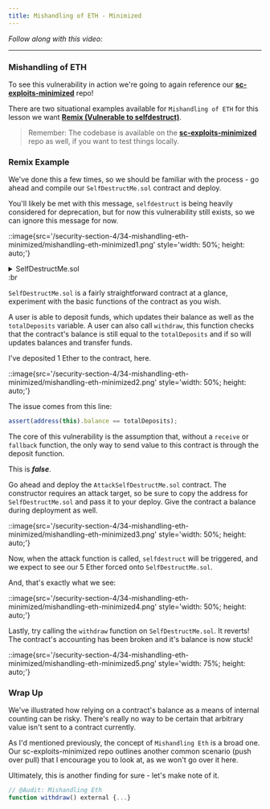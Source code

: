```yaml
---
title: Mishandling of ETH - Minimized
---
```


_Follow along with this video:_

---

### Mishandling of ETH

To see this vulnerability in action we're going to again reference our [**sc-exploits-minimized**](https://github.com/Cyfrin/sc-exploits-minimized) repo!

There are two situational examples available for `Mishandling of ETH` for this lesson we want [**Remix (Vulnerable to selfdestruct)**](https://remix.ethereum.org/#url=https://github.com/Cyfrin/sc-exploits-minimized/blob/main/src/mishandling-of-eth/SelfDestructMe.sol&lang=en&optimize=false&runs=200&evmVersion=null&version=soljson-v0.8.20+commit.a1b79de6.js).

> Remember: The codebase is available on the [**sc-exploits-minimized**](https://github.com/Cyfrin/sc-exploits-minimized/blob/main/src/mishandling-of-eth/SelfDestructMe.sol) repo as well, if you want to test things locally.

### Remix Example

We've done this a few times, so we should be familiar with the process - go ahead and compile our `SelfDestructMe.sol` contract and deploy.

You'll likely be met with this message, `selfdestruct` is being heavily considered for deprecation, but for now this vulnerability still exists, so we can ignore this message for now.

::image{src='/security-section-4/34-mishandling-eth-minimized/mishandling-eth-minimized1.png' style='width: 50%; height: auto;'}

<details>
<summary>SelfDestructMe.sol</summary>

```js
contract SelfDestructMe {
    uint256 public totalDeposits;
    mapping(address => uint256) public deposits;

    function deposit() external payable {
        deposits[msg.sender] += msg.value;
        totalDeposits += msg.value;
    }

    function withdraw() external {
        /*
            Apparently the only way to deposit ETH in the contract is via the `deposit` function.
            If that were the case, this strict equality would always hold.
            But anyone can deposit ETH via selfdestruct, or by setting this contract as the target
            of a beacon chain withdrawal.
            (see last paragraph of this section
            https://eth2book.info/capella/part2/deposits-withdrawals/withdrawal-processing/#performing-withdrawals),
            regardless of the contract not having a `receive` function.

            If anybody deposits ETH that way, then the equality breaks and the contract is DoS'd.
            To fix it, the code could be changed to >= instead of ==. Which means that the available
            ETH balance should be _at least_ `totalDeposits`, which makes more sense.
        */
        assert(address(this).balance == totalDeposits); // bad

        uint256 amount = deposits[msg.sender];
        totalDeposits -= amount;
        deposits[msg.sender] = 0;

        payable(msg.sender).transfer(amount);
    }
}
```

</details>
:br

`SelfDestructMe.sol` is a fairly straightforward contract at a glance, experiment with the basic functions of the contract as you wish.

A user is able to deposit funds, which updates their balance as well as the `totalDeposits` variable. A user can also call `withdraw`, this function checks that the contract's balance is still equal to the `totalDeposits` and if so will updates balances and transfer funds.

I've deposited 1 Ether to the contract, here.

::image{src='/security-section-4/34-mishandling-eth-minimized/mishandling-eth-minimized2.png' style='width: 50%; height: auto;'}

The issue comes from this line:

```js
assert(address(this).balance == totalDeposits);
```

The core of this vulnerability is the assumption that, without a `receive` or `fallback` function, the only way to send value to this contract is through the deposit function.

This is **_false_**.

Go ahead and deploy the `AttackSelfDestructMe.sol` contract. The constructor requires an attack target, so be sure to copy the address for `SelfDestructMe.sol` and pass it to your deploy. Give the contract a balance during deployment as well.

::image{src='/security-section-4/34-mishandling-eth-minimized/mishandling-eth-minimized3.png' style='width: 50%; height: auto;'}

Now, when the attack function is called, `selfdestruct` will be triggered, and we expect to see our 5 Ether forced onto `SelfDestructMe.sol`.

And, that's exactly what we see:

::image{src='/security-section-4/34-mishandling-eth-minimized/mishandling-eth-minimized4.png' style='width: 50%; height: auto;'}

Lastly, try calling the `withdraw` function on `SelfDestructMe.sol`. It reverts! The contract's accounting has been broken and it's balance is now stuck!

::image{src='/security-section-4/34-mishandling-eth-minimized/mishandling-eth-minimized5.png' style='width: 75%; height: auto;'}

### Wrap Up

We've illustrated how relying on a contract's balance as a means of internal counting can be risky. There's really no way to be certain that arbitrary value isn't sent to a contract currently.

As I'd mentioned previously, the concept of `Mishandling Eth` is a broad one. Our sc-exploits-minimized repo outlines another common scenario (push over pull) that I encourage you to look at, as we won't go over it here.

Ultimately, this is another finding for sure - let's make note of it.

```js
// @Audit: Mishandling Eth
function withdraw() external {...}
```
